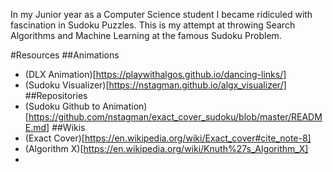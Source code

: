 In my Junior year as a Computer Science student I became ridiculed with fascination in Sudoku Puzzles. This is my attempt at throwing Search Algorithms and Machine Learning at the famous Sudoku Problem. 

#Resources
##Animations
  * (DLX Animation)[https://playwithalgos.github.io/dancing-links/]
  * (Sudoku Visualizer)[https://nstagman.github.io/algx_visualizer/]
##Repositories
  * (Sudoku Github to Animation)[https://github.com/nstagman/exact_cover_sudoku/blob/master/README.md]
##Wikis
  * (Exact Cover)[https://en.wikipedia.org/wiki/Exact_cover#cite_note-8]
  * (Algorithm X)[https://en.wikipedia.org/wiki/Knuth%27s_Algorithm_X]
  * 

